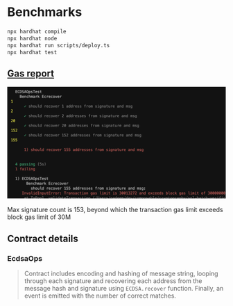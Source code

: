 # Benchmarks

```shell
npx hardhat compile
npx hardhat node
npx hardhat run scripts/deploy.ts
npx hardhat test
```
## [Gas report](gas-report.txt)

![TestImage Image](images/test_report.png)

Max signature count is 153, beyond which the transaction gas limit exceeds block gas limit of 30M

## Contract details

### EcdsaOps

> Contract includes encoding and hashing of message string, looping through each signature and recovering each address from the message hash and signature using `ECDSA.recover` function. Finally, an event is emitted with the number of correct matches.


